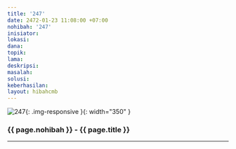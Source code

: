 ```yaml
---
title: '247'
date: 2472-01-23 11:08:00 +07:00
nohibah: '247'
inisiator:
lokasi:
dana:
topik:
lama:
deskripsi:
masalah:
solusi:
keberhasilan:
layout: hibahcmb
---
```


![247](/static/img/hibahcmb/247.png){: .img-responsive }{: width="350" }

### {{ page.nohibah }} - {{ page.title }}

---
